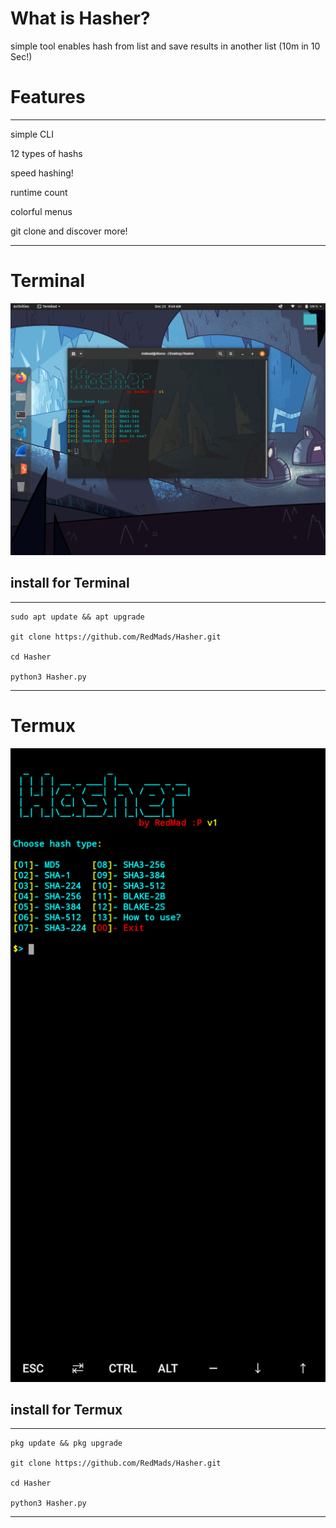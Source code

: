 # What is Hasher?

simple tool enables hash from list and save results in another list (10m in 10 Sec!)
# Features
***
simple CLI

12 types of hashs

speed hashing!

runtime count

colorful menus

git clone and discover more!
***



# Terminal
![Hasher](https://github.com/RedMads/Hasher/blob/main/images/terminal.png)


## install for Terminal
***
```
sudo apt update && apt upgrade

git clone https://github.com/RedMads/Hasher.git

cd Hasher

python3 Hasher.py
```
***

# Termux
![Hasher](https://github.com/RedMads/Hasher/blob/main/images/termux.png)

## install for Termux
***
```
pkg update && pkg upgrade

git clone https://github.com/RedMads/Hasher.git

cd Hasher

python3 Hasher.py
```
***


